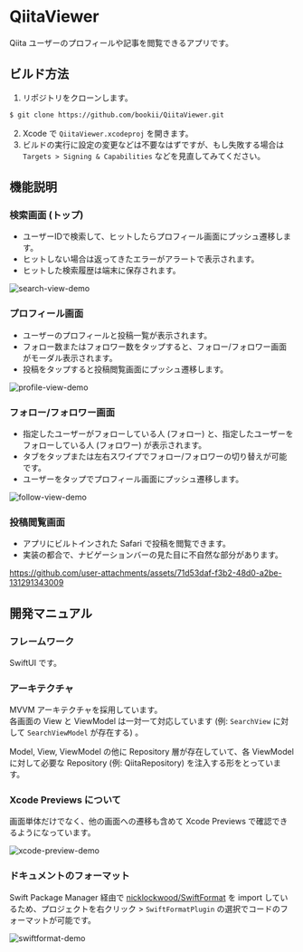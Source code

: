 # QiitaViewer

Qiita ユーザーのプロフィールや記事を閲覧できるアプリです。

## ビルド方法

1. リポジトリをクローンします。

```zsh
$ git clone https://github.com/bookii/QiitaViewer.git
```

2. Xcode で `QiitaViewer.xcodeproj` を開きます。
3. ビルドの実行に設定の変更などは不要なはずですが、もし失敗する場合は `Targets > Signing & Capabilities` などを見直してみてください。

## 機能説明

### 検索画面 (トップ)

- ユーザーIDで検索して、ヒットしたらプロフィール画面にプッシュ遷移します。
- ヒットしない場合は返ってきたエラーがアラートで表示されます。
- ヒットした検索履歴は端末に保存されます。

![search-view-demo](https://github.com/user-attachments/assets/467c267c-0450-4580-ac37-3a43a833ff02)

### プロフィール画面

- ユーザーのプロフィールと投稿一覧が表示されます。
- フォロー数またはフォロワー数をタップすると、フォロー/フォロワー画面がモーダル表示されます。
- 投稿をタップすると投稿閲覧画面にプッシュ遷移します。

![profile-view-demo](https://github.com/user-attachments/assets/8047dbc9-07d2-45f3-8d45-132b968a7445)

### フォロー/フォロワー画面

- 指定したユーザーがフォローしている人 (フォロー) と、指定したユーザーをフォローしている人 (フォロワー) が表示されます。
- タブをタップまたは左右スワイプでフォロー/フォロワーの切り替えが可能です。
- ユーザーをタップでプロフィール画面にプッシュ遷移します。

![follow-view-demo](https://github.com/user-attachments/assets/bb63e3cb-5d0e-4a8b-8f11-490dc9a528a2)

### 投稿閲覧画面

- アプリにビルトインされた Safari で投稿を閲覧できます。
- 実装の都合で、ナビゲーションバーの見た目に不自然な部分があります。

https://github.com/user-attachments/assets/71d53daf-f3b2-48d0-a2be-131291343009

## 開発マニュアル

### フレームワーク

SwiftUI です。

### アーキテクチャ

MVVM アーキテクチャを採用しています。<br />
各画面の View と ViewModel は一対一て対応しています (例: `SearchView` に対して `SearchViewModel` が存在する) 。

Model, View, ViewModel の他に Repository 層が存在していて、各 ViewModel に対して必要な Repository (例: QiitaRepository) を注入する形をとっています。

### Xcode Previews について

画面単体だけでなく、他の画面への遷移も含めて Xcode Previews で確認できるようになっています。

![xcode-preview-demo](https://github.com/user-attachments/assets/8613b6a1-ba4c-49fc-b0e8-506eacb39c4e)

### ドキュメントのフォーマット

Swift Package Manager 経由で [nicklockwood/SwiftFormat](nicklockwood/SwiftFormat) を import しているため、プロジェクトを右クリック > `SwiftFormatPlugin` の選択でコードのフォーマットが可能です。

![swiftformat-demo](https://github.com/user-attachments/assets/a7010a56-77a7-4a79-855f-438364d9360f)
